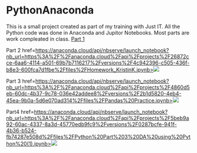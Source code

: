 # PythonAnaconda
This is a small project created as part of my training with Just IT. All the Python code was done in Anaconda and Jupitor Notebooks. Most parts are work compleated in class.
[Part 1](https://anaconda.cloud/api/nbserve/launch_notebook?nb_url=https%3A%2F%2Fanaconda.cloud%2Fapi%2Fprojects%2F465686ba-81d8-4a68-a413-61ee98b1f969%2Fversions%2F0889cd88-08d1-409b-acea-09df1b7e1daf%2Ffiles%2FPython%20Basics.ipynb)

Part 2
href=https://anaconda.cloud/api/nbserve/launch_notebook?nb_url=https%3A%2F%2Fanaconda.cloud%2Fapi%2Fprojects%2F26872cce-6aa6-4114-a501-69b7b7116217%2Fversions%2F4c942396-c505-436f-b8e3-600fca7d1fbe%2Ffiles%2FHomework_KristinK.ipynb><img src="https://static.anaconda.cloud/content/a22d04e8445b700f28937ab3231b8cded505d0395c63b7a269696722196d5415"/>

Part 3
href=https://anaconda.cloud/api/nbserve/launch_notebook?nb_url=https%3A%2F%2Fanaconda.cloud%2Fapi%2Fprojects%2F4860d5eb-60dc-4b37-9c78-036e42addee8%2Fversions%2F2b1d5820-4eb4-45ea-9b0a-5d6e070ad314%2Ffiles%2FPandas%20Practice.ipynb><img src="https://static.anaconda.cloud/content/a22d04e8445b700f28937ab3231b8cded505d0395c63b7a269696722196d5415"/>

Part4
 href=https://anaconda.cloud/api/nbserve/launch_notebook?nb_url=https%3A%2F%2Fanaconda.cloud%2Fapi%2Fprojects%2F5beb9a92-60ac-4337-8a3d-45770edb9fc9%2Fversions%2F0287bcfe-941f-4b36-b524-fb74287e508d%2Ffiles%2FPython%20Part%203%20DA%20using%20Python%20(1).ipynb><img src="https://static.anaconda.cloud/content/a22d04e8445b700f28937ab3231b8cded505d0395c63b7a269696722196d5415"/>
